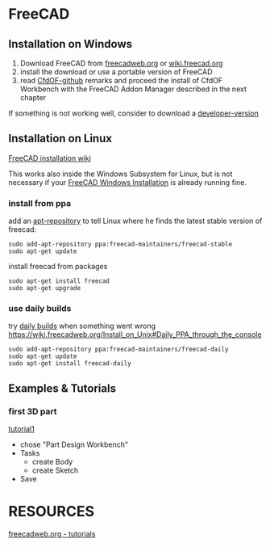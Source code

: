 FreeCAD
==============================================================================

Installation on Windows
---------------------------------------------------------------------
1. Download FreeCAD from [freecadweb.org](https://www.freecadweb.org/downloads.php) or [wiki.freecad.org](https://wiki.freecad.org/Download)  
2. install the download or use a portable version of FreeCAD  
3. read [CfdOF-github](https://github.com/jaheyns/CfdOF) remarks and proceed the install of CfdOF Workbench with the FreeCAD Addon Manager described in the next chapter

If something is not working well, consider to download a [developer-version](https://github.com/FreeCAD/FreeCAD/releases/)  



Installation on Linux
---------------------------------------------------------------------
[FreeCAD installation wiki](https://www.freecadweb.org/wiki/Install_on_Unix)

This works also inside the Windows Subsystem for Linux, but is not necessary if your [FreeCAD Windows Installation](#installation-on-windows) is already running fine.  


### install from ppa
add an [apt-repository] to tell Linux where he finds the latest stable version of freecad: 

    sudo add-apt-repository ppa:freecad-maintainers/freecad-stable
    sudo apt-get update

[apt-repository]: https://launchpad.net/~freecad-maintainers/+archive/ubuntu/freecad-stable


install freecad from packages 

    sudo apt-get install freecad
    sudo apt-get upgrade


### use daily builds
try [daily builds] when something went wrong  
https://wiki.freecadweb.org/Install_on_Unix#Daily_PPA_through_the_console  

    sudo add-apt-repository ppa:freecad-maintainers/freecad-daily
    sudo apt-get update
    sudo apt-get install freecad-daily

[daily builds]: https://launchpad.net/~freecad-maintainers/+archive/ubuntu/freecad-daily



Examples & Tutorials
---------------------------------------------------------------------
### first 3D part

[tutorial1](https://www.freecadweb.org/wiki/Creating_a_simple_part_with_PartDesign)  

* chose "Part Design Workbench"
* Tasks
    * create Body
    * create Sketch
* Save




RESOURCES
======================================================================

[freecadweb.org - tutorials](https://www.freecadweb.org/wiki/Tutorials)  
